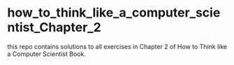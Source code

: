 # how_to_think_like_a_computer_scientist_Chapter_2

this repo contains solutions to all exercises in Chapter 2 of How to Think like a Computer Scientist Book.
